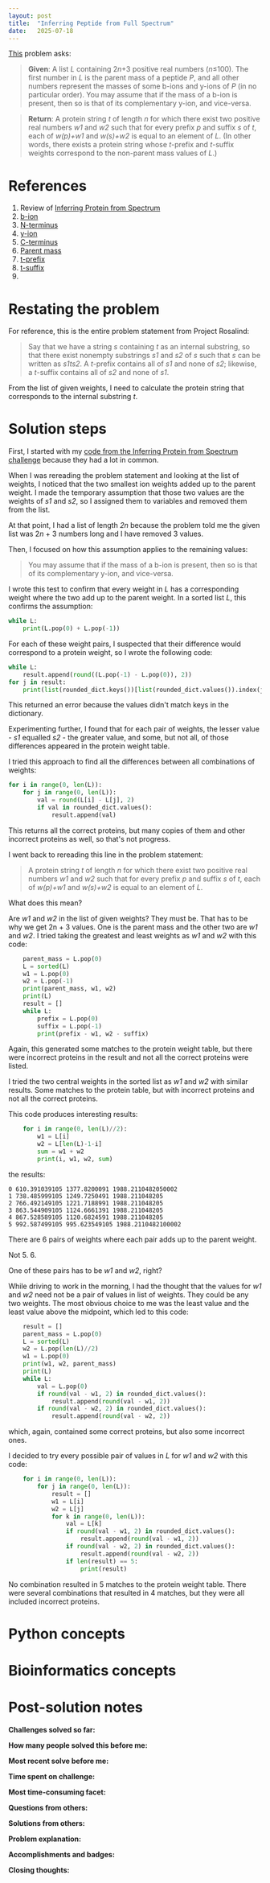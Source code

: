 ```yaml
---
layout: post
title:  "Inferring Peptide from Full Spectrum"
date:   2025-07-18
---
```


[This](https://rosalind.info/problems/full/) problem asks:

> **Given**: A list _L_ containing 2*n*+3 positive real numbers (_n_≤100). The first number in _L_ is the parent mass of a peptide _P_, and all other numbers represent the masses of some b-ions and y-ions of _P_ (in no particular order). You may assume that if the mass of a b-ion is present, then so is that of its complementary y-ion, and vice-versa.

> **Return**: A protein string _t_ of length _n_ for which there exist two positive real numbers _w1_ and _w2_ such that for every prefix _p_ and suffix _s_ of _t_, each of _w(p)+w1_ and _w(s)+w2_ is equal to an element of _L_. (In other words, there exists a protein string whose _t_-prefix and _t_-suffix weights correspond to the non-parent mass values of _L_.)

<!--break-->

# References
1. Review of [Inferring Protein from Spectrum](https://rosalind.info/problems/spec/)
2. [b-ion](https://rosalind.info/glossary/b-ion/)
3. [N-terminus](https://rosalind.info/glossary/n-terminus/)
4. [y-ion](https://rosalind.info/glossary/y-ion/)
5. [C-terminus](https://rosalind.info/glossary/c-terminus/)
6. [Parent mass](https://rosalind.info/glossary/parent-mass/)
7. [t-prefix](https://rosalind.info/glossary/t-prefix/)
8. [t-suffix](https://rosalind.info/glossary/t-suffix/)
9. 

# Restating the problem
For reference, this is the entire problem statement from Project Rosalind:

> Say that we have a string _s_ containing _t_ as an internal substring, so that there exist nonempty substrings _s1_ and _s2_ of _s_ such that _s_ can be written as _s1ts2_. A _t_-prefix contains all of _s1_ and none of _s2_; likewise, a _t_-suffix contains all of _s2_ and none of _s1_.

From the list of given weights, I need to calculate the protein string that corresponds to the internal substring _t_.

# Solution steps
First, I started with my [code from the Inferring Protein from Spectrum challenge](https://github.com/rmbryan71/rosalind/blob/main/solution-code/spec.py) because they had a lot in common.

When I was rereading the problem statement and looking at the list of weights, I noticed that the two smallest ion weights added up to the parent weight. I made the temporary assumption that those two values are the weights of _s1_ and _s2_, so I assigned them to variables and removed them from the list.

At that point, I had a list of length _2n_ because the problem told me the given list was 2*n* + 3 numbers long and I have removed 3 values.

Then, I focused on how this assumption applies to the remaining values:

> You may assume that if the mass of a b-ion is present, then so is that of its complementary y-ion, and vice-versa.

I wrote this test to confirm that every weight in _L_ has a corresponding weight where the two add up to the parent weight. In a sorted list _L_, this confirms the assumption:
```python
while L:
    print(L.pop(0) + L.pop(-1))
```

For each of these weight pairs, I suspected that their difference would correspond to a protein weight, so I wrote the following code:

```python
while L:
    result.append(round((L.pop(-1) - L.pop(0)), 2))
for j in result:
    print(list(rounded_dict.keys())[list(rounded_dict.values()).index(j)], end='')
```

This returned an error because the values didn't match keys in the dictionary.

Experimenting further, I found that for each pair of weights, the lesser value - _s1_ equalled _s2_ - the greater value, and some, but not all, of those differences appeared in the protein weight table.

I tried this approach to find all the differences between all combinations of weights:

```python
for i in range(0, len(L)):
    for j in range(0, len(L)):
        val = round(L[i] - L[j], 2)
        if val in rounded_dict.values():
            result.append(val)
```

This returns all the correct proteins, but many copies of them and other incorrect proteins as well, so that's not progress.

I went back to rereading this line in the problem statement:

> A protein string _t_ of length _n_ for which there exist two positive real numbers _w1_ and _w2_ such that for every prefix _p_ and suffix _s_ of _t_, each of _w(p)+w1_ and _w(s)+w2_ is equal to an element of _L_.

What does this mean?

Are _w1_ and _w2_ in the list of given weights? They must be. That has to be why we get 2n + 3 values. One is the parent mass and the other two are _w1_ and _w2_. I tried taking the greatest and least weights as _w1_ and _w2_ with this code:

```python
    parent_mass = L.pop(0)
    L = sorted(L)
    w1 = L.pop(0)
    w2 = L.pop(-1)
    print(parent_mass, w1, w2)
    print(L)
    result = []
    while L:
        prefix = L.pop(0)
        suffix = L.pop(-1)
        print(prefix - w1, w2 - suffix)
```

Again, this generated some matches to the protein weight table, but there were incorrect proteins in the result and not all the correct proteins were listed.

I tried the two central weights in the sorted list as _w1_ and _w2_ with similar results. Some matches to the protein table, but with incorrect proteins and not all the correct proteins.

This code produces interesting results:
```python
    for i in range(0, len(L)//2):
        w1 = L[i]
        w2 = L[len(L)-1-i]
        sum = w1 + w2
        print(i, w1, w2, sum)
```

the results:
```text
0 610.391039105 1377.8200091 1988.2110482050002
1 738.485999105 1249.7250491 1988.211048205
2 766.492149105 1221.7188991 1988.211048205
3 863.544909105 1124.6661391 1988.211048205
4 867.528589105 1120.6824591 1988.211048205
5 992.587499105 995.623549105 1988.2110482100002
```

There are 6 pairs of weights where each pair adds up to the parent weight.

Not 5. 6. 

One of these pairs has to be _w1_ and _w2_, right?

While driving to work in the morning, I had the thought that the values for _w1_ and _w2_ need not be a pair of values in list of weights. They could be any two weights. The most obvious choice to me was the least value and the least value above the midpoint, which led to this code:

```python
    result = []
    parent_mass = L.pop(0)
    L = sorted(L)
    w2 = L.pop(len(L)//2)
    w1 = L.pop(0)
    print(w1, w2, parent_mass)
    print(L)
    while L:
        val = L.pop(0)
        if round(val - w1, 2) in rounded_dict.values():
            result.append(round(val - w1, 2))
        if round(val - w2, 2) in rounded_dict.values():
            result.append(round(val - w2, 2))
```

which, again, contained some correct proteins, but also some incorrect ones.

I decided to try every possible pair of values in _L_ for _w1_ and _w2_ with this code:

```python
    for i in range(0, len(L)):
        for j in range(0, len(L)):
            result = []
            w1 = L[i]
            w2 = L[j]
            for k in range(0, len(L)):
                val = L[k]
                if round(val - w1, 2) in rounded_dict.values():
                    result.append(round(val - w1, 2))
                if round(val - w2, 2) in rounded_dict.values():
                    result.append(round(val - w2, 2))
                if len(result) == 5:
                    print(result)
```

No combination resulted in 5 matches to the protein weight table. There were several combinations that resulted in 4 matches, but they were all included incorrect proteins.

# Python concepts

# Bioinformatics concepts

# Post-solution notes
**Challenges solved so far:** 

**How many people solved this before me:** 

**Most recent solve before me:** 

**Time spent on challenge:** 

**Most time-consuming facet:** 

**Questions from others:** 

**Solutions from others:**

**Problem explanation:** 

**Accomplishments and badges:** 

**Closing thoughts:** 